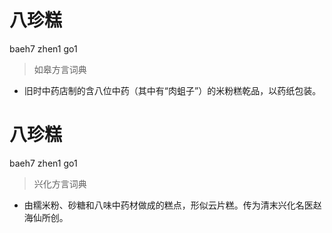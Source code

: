 # 八珍糕
baeh7 zhen1 go1
> 如皋方言词典
- 旧时中药店制的含八位中药（其中有“肉蛆子”）的米粉糕乾品，以药纸包装。

# 八珍糕
baeh7 zhen1 go1
> 兴化方言词典
- 由糯米粉、砂糖和八味中药材做成的糕点，形似云片糕。传为清末兴化名医赵海仙所创。
